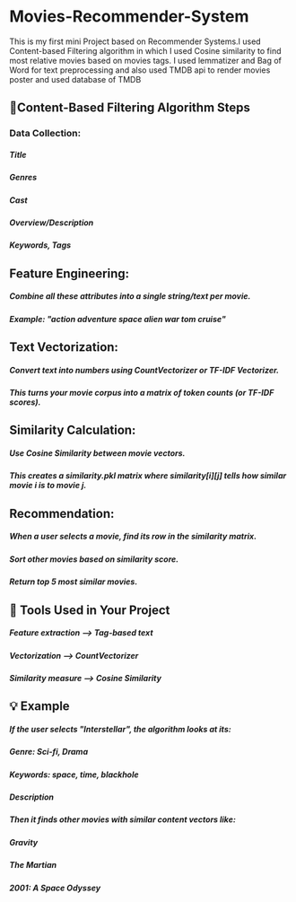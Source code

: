 # Movies-Recommender-System

This is my first mini Project based on Recommender Systems.I used Content-based Filtering algorithm in which I used Cosine similarity to find most relative movies based on movies tags. I used lemmatizer and Bag of Word for text preprocessing and also used TMDB api to render movies poster and used database of TMDB

## 🧠Content-Based Filtering Algorithm Steps
### Data Collection:
##### Title
##### Genres
##### Cast
##### Overview/Description
##### Keywords, Tags

## Feature Engineering:
##### Combine all these attributes into a single string/text per movie.
##### Example: "action adventure space alien war tom cruise"

## Text Vectorization:
##### Convert text into numbers using CountVectorizer or TF-IDF Vectorizer.
##### This turns your movie corpus into a matrix of token counts (or TF-IDF scores).

## Similarity Calculation:
##### Use Cosine Similarity between movie vectors.
##### This creates a similarity.pkl matrix where similarity[i][j] tells how similar movie i is to movie j.

## Recommendation:
##### When a user selects a movie, find its row in the similarity matrix.
##### Sort other movies based on similarity score.
##### Return top 5 most similar movies.

## 🔧 Tools Used in Your Project
##### Feature extraction --> Tag-based text
##### Vectorization --> CountVectorizer 
##### Similarity measure --> Cosine Similarity

## 💡 Example
##### If the user selects "Interstellar", the algorithm looks at its:
##### Genre: Sci-fi, Drama
##### Keywords: space, time, blackhole
##### Description
##### Then it finds other movies with similar content vectors like:
##### Gravity
##### The Martian
##### 2001: A Space Odyssey

